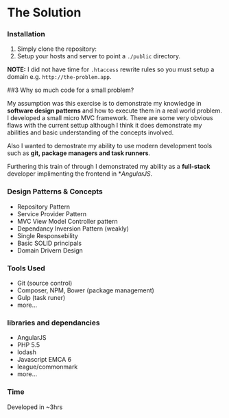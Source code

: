 # The Solution

### Installation

1. Simply clone the repository: 
2. Setup your hosts and server to point a `./public` directory.

**NOTE:** I did not have time for `.htaccess` rewrite rules so you must setup a domain e.g. `http://the-problem.app`.

##3 Why so much code for a small problem?

My assumption was this exercise is to demonstrate my knowledge in **software design patterns** and how to execute them in a real world problem. I developed a small micro MVC framework. There are some very obvious flaws with the current settup although I think it does demonstrate my abilities and basic understanding of the concepts involved.

Also I wanted to demostrate my ability to use modern development tools such as **git, package managers and task runners**.

Furthering this train of  through I demonstrated my ability as a **full-stack** developer implimenting the frontend in **AngularJS*.

### Design Patterns & Concepts

* Repository Pattern
* Service Provider Pattern
* MVC View Model Controller pattern
* Dependancy Inversion Pattern (weakly)
* Single Responsebility
* Basic SOLID principals
* Domain Drivern Design

### Tools Used

* Git (source control)
* Composer, NPM, Bower (package management)
* Gulp (task runer)
* more...

### libraries and dependancies

* AngularJS
* PHP 5.5
* lodash
* Javascript EMCA 6
* league/commonmark
* more...

### Time 

Developed in ~3hrs